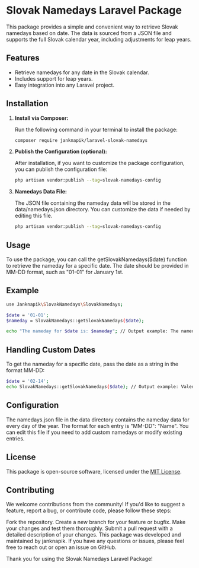 # Slovak Namedays Laravel Package

This package provides a simple and convenient way to retrieve Slovak namedays based on date. The data is sourced from a JSON file and supports the full Slovak calendar year, including adjustments for leap years.

## Features

- Retrieve namedays for any date in the Slovak calendar.
- Includes support for leap years.
- Easy integration into any Laravel project.

## Installation

1. **Install via Composer:**

   Run the following command in your terminal to install the package:

   ```bash
   composer require janknapik/laravel-slovak-namedays
   ```

2. **Publish the Configuration (optional):**

   After installation, if you want to customize the package configuration, you can publish the configuration file:

   ```bash
   php artisan vendor:publish --tag=slovak-namedays-config
   ```

3. **Namedays Data File:**

   The JSON file containing the nameday data will be stored in the data/namedays.json directory. You can customize the data if needed by editing this file.

   ```bash
   php artisan vendor:publish --tag=slovak-namedays-config
   ```

## Usage

To use the package, you can call the getSlovakNamedays($date) function to retrieve the nameday for a specific date. The date should be provided in MM-DD format, such as "01-01" for January 1st.

## Example

```bash
use Janknapik\SlovakNamedays\SlovakNamedays;

$date = '01-01';
$nameday = SlovakNamedays::getSlovakNamedays($date);

echo "The nameday for $date is: $nameday"; // Output example: The nameday for 01-01 is: Nový Rok
```

## Handling Custom Dates

To get the nameday for a specific date, pass the date as a string in the format MM-DD:

```bash
$date = '02-14';
echo SlovakNamedays::getSlovakNamedays($date); // Output example: Valentín
```
## Configuration
The namedays.json file in the data directory contains the nameday data for every day of the year. The format for each entry is "MM-DD": "Name". You can edit this file if you need to add custom namedays or modify existing entries.

## License
This package is open-source software, licensed under the [MIT License](https://choosealicense.com/licenses/mit/).

## Contributing
We welcome contributions from the community! If you'd like to suggest a feature, report a bug, or contribute code, please follow these steps:

Fork the repository.
Create a new branch for your feature or bugfix.
Make your changes and test them thoroughly.
Submit a pull request with a detailed description of your changes.
This package was developed and maintained by janknapik. If you have any questions or issues, please feel free to reach out or open an issue on GitHub.

Thank you for using the Slovak Namedays Laravel Package!